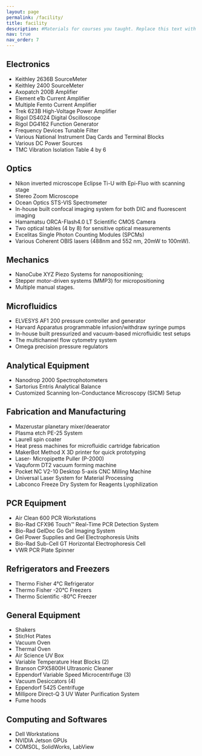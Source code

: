 ```yaml
---
layout: page
permalink: /facility/
title: facility
description: #Materials for courses you taught. Replace this text with your description.
nav: true
nav_order: 7
---
```



## Electronics

- Keithley 2636B SourceMeter
- Keithley 2400 SourceMeter
- Axopatch 200B Amplifier
- Element e1b Current Amplifier
- Multiple Femto Current Amplifier
- Trek 623B High-Voltage Power Amplifier
- Rigol DS4024 Digital Oscilloscope
- Rigol DG4162 Function Generator
- Frequency Devices Tunable Filter
- Various National Instrument Daq Cards and Terminal Blocks
- Various DC Power Sources
- TMC Vibration Isolation Table 4 by 6

## Optics

- Nikon inverted microscope Eclipse Ti-U with Epi-Fluo with scanning stage
- Stereo Zoom Microscope
- Ocean Optics STS-VIS Spectrometer
- In-house built confocal imaging system for both DIC and fluorescent imaging
- Hamamatsu ORCA-Flash4.0 LT Scientific CMOS Camera
- Two optical tables (4 by 8) for sensitive optical measurements
- Excelitas Single Photon Counting Modules (SPCMs)
- Various Coherent OBIS lasers (488nm and 552 nm, 20mW to 100mW).

## Mechanics

- NanoCube XYZ Piezo Systems for nanopositioning;
- Stepper motor-driven systems (MMP3) for micropositioning
- Multiple manual stages.

## Microfluidics

- ELVESYS AF1 200 pressure controller and generator
- Harvard Apparatus programmable infusion/withdraw syringe pumps
- In-house built pressurized and vacuum-based microfluidic test setups
- The multichannel flow cytometry system
- Omega precision pressure regulators

## Analytical Equipment

- Nanodrop 2000 Spectrophotometers
- Sartorius Entris Analytical Balance
- Customized Scanning Ion-Conductance Microscopy (SICM) Setup

## Fabrication and Manufacturing

- Mazerustar planetary mixer/deaerator
- Plasma etch PE-25 System
- Laurell spin coater
- Heat press machines for microfluidic cartridge fabrication
- MakerBot Method X 3D printer for quick prototyping
- Laser- Micropipette Puller (P-2000)
- Vaquform DT2 vacuum forming machine
- Pocket NC V2-10 Desktop 5-axis CNC Milling Machine
- Universal Laser System for Material Processing
- Labconco Freeze Dry System for Reagents Lyophilization

## PCR Equipment

- Air Clean 600 PCR Workstations
- Bio-Rad CFX96 Touch™ Real-Time PCR Detection System
- Bio-Rad GelDoc Go Gel Imaging System
- Gel Power Supplies and Gel Electrophoresis Units
- Bio-Rad Sub-Cell GT Horizontal Electrophoresis Cell
- VWR PCR Plate Spinner

## Refrigerators and Freezers

- Thermo Fisher 4°C Refrigerator
- Thermo Fisher -20°C Freezers
- Thermo Scientific -80°C Freezer

## General Equipment

- Shakers
- Stir/Hot Plates
- Vacuum Oven
- Thermal Oven
- Air Science UV Box
- Variable Temperature Heat Blocks (2)
- Branson CPX5800H Ultrasonic Cleaner
- Eppendorf Variable Speed Microcentrifuge (3)
- Vacuum Desiccators (4)
- Eppendorf 5425 Centrifuge
- Millipore Direct-Q 3 UV Water Purification System
- Fume hoods

## Computing and Softwares

- Dell Workstations
- NVIDIA Jetson GPUs
- COMSOL, SolidWorks, LabView
